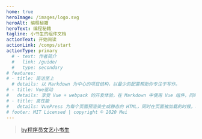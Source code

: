 ```yaml
---
home: true
heroImage: /images/logo.svg
heroAlt: 编程秘籍
heroText: 编程秘籍
tagline: 小书生的组件文档
actionText: 开始阅读
actionLink: /comps/start
actionType: primary
  # - text: 作者简介
  #   link: /guide/
  #   type: secondary
# features:
# - title: 简洁至上
  # details: 以 Markdown 为中心的项目结构，以最少的配置帮助你专注于写作。
# - title: Vue驱动
#   details: 享受 Vue + webpack 的开发体验，在 Markdown 中使用 Vue 组件，同时可以使用 Vue 来开发自定义主题。
# - title: 高性能
#   details: VuePress 为每个页面预渲染生成静态的 HTML，同时在页面被加载的时候，将作为 SPA 运行。
# footer: MIT Licensed | copyright © 2020 Mei
---
```


> [by程序员文艺小书生](https://www.cnblogs.com/meijifu/)